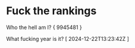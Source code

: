 # Fuck the rankings

Who the hell am I?
{ 9945481 }

What fucking year is it?
[ 2024-12-22T13:23:42Z ]
